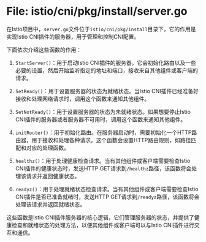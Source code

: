 # File: istio/cni/pkg/install/server.go

在Istio项目中，`server.go`文件位于`istio/cni/pkg/install`目录下，它的作用是实现Istio CNI插件的服务器，用于管理和控制CNI配置。

下面依次介绍这些函数的作用：

1. `StartServer()`：用于启动Istio CNI插件的服务器。它会初始化路由以及一些必要的设置，然后开始监听指定的地址和端口，接收来自其他组件或客户端的请求。

2. `SetReady()`：用于设置服务器的状态为就绪状态。当Istio CNI插件已经准备好接收和处理网络请求时，调用这个函数来通知其他组件。

3. `SetNotReady()`：用于设置服务器的状态为未就绪状态。如果想要停止Istio CNI插件的服务器或者服务器不可用时，调用这个函数来通知其他组件。

4. `initRouter()`：用于初始化路由。在服务器启动时，需要初始化一个HTTP路由器，用于接收和处理各种请求。这个函数会设置HTTP路由规则，如路径匹配和对应的处理函数。

5. `healthz()`：用于处理健康检查请求。当有其他组件或客户端需要检查Istio CNI插件的健康状态时，发送HTTP GET请求到`/healthz`路径，该函数将会处理该请求并返回健康状态。

6. `readyz()`：用于处理就绪状态检查请求。当有其他组件或客户端需要检查Istio CNI插件是否已准备就绪时，发送HTTP GET请求到`/readyz`路径，该函数将会处理该请求并返回就绪状态。

这些函数是Istio CNI插件服务器的核心逻辑，它们管理服务器的状态，并提供了健康检查和就绪状态的处理方法，以便其他组件或客户端可以与Istio CNI插件进行交互和通信。

